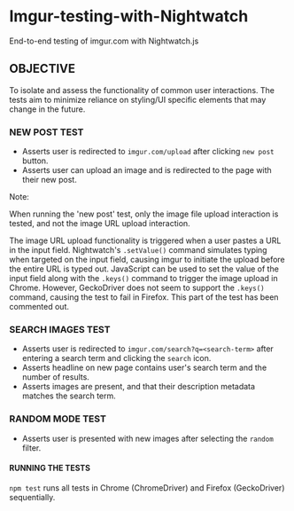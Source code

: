 # Imgur-testing-with-Nightwatch
End-to-end testing of imgur.com with Nightwatch.js

## OBJECTIVE

To isolate and assess the functionality of common user interactions.  The tests aim to minimize reliance on styling/UI specific elements that may change in the future.

### NEW POST TEST
- Asserts user is redirected to `imgur.com/upload` after clicking `new post` button.
- Asserts user can upload an image and is redirected to the page with their new post.

Note: 

  When running the 'new post' test, only the image file upload interaction is tested, and not the image URL upload interaction.

  The image URL upload functionality is triggered when a user pastes a URL in the input field. Nightwatch's `.setValue()` command simulates typing when targeted on the input field, causing imgur to initiate the upload before the entire URL is typed out.  JavaScript can be used to set the value of the input field along with the `.keys()` command to trigger the image upload in Chrome. However, GeckoDriver does not seem to support the `.keys()` command, causing the test to fail in Firefox.  This part of the test has been commented out. 


### SEARCH IMAGES TEST
- Asserts user is redirected to `imgur.com/search?q=<search-term>` after entering a search term and clicking the `search` icon.
- Asserts headline on new page contains user's search term and the number of results.
- Asserts images are present, and that their description metadata matches the search term.

### RANDOM MODE TEST
- Asserts user is presented with new images after selecting the `random` filter.

#### RUNNING THE TESTS
`npm test` runs all tests in Chrome (ChromeDriver) and Firefox (GeckoDriver) sequentially.